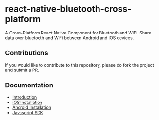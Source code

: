 # react-native-bluetooth-cross-platform



A Cross-Platform React Native Component for Bluetooth and WiFi. Share data over bluetooth and WiFi between Android and iOS devices.

## Contributions

If you would like to contribute to this repository, please do fork the project and submit a PR.

## Documentation

* [Introduction](README.md)
* [iOS Installation](ios-installation.md)
* [Android Installation](android-installation.md)
* [Javascript SDK](sdk.md)



